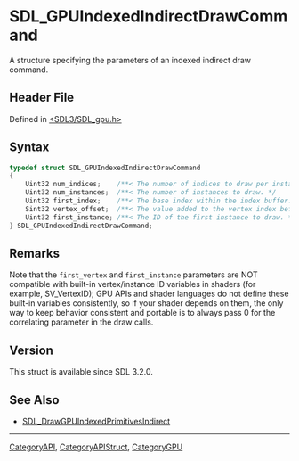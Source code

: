 # SDL_GPUIndexedIndirectDrawCommand

A structure specifying the parameters of an indexed indirect draw command.

## Header File

Defined in [<SDL3/SDL_gpu.h>](https://github.com/libsdl-org/SDL/blob/main/include/SDL3/SDL_gpu.h)

## Syntax

```c
typedef struct SDL_GPUIndexedIndirectDrawCommand
{
    Uint32 num_indices;    /**< The number of indices to draw per instance. */
    Uint32 num_instances;  /**< The number of instances to draw. */
    Uint32 first_index;    /**< The base index within the index buffer. */
    Sint32 vertex_offset;  /**< The value added to the vertex index before indexing into the vertex buffer. */
    Uint32 first_instance; /**< The ID of the first instance to draw. */
} SDL_GPUIndexedIndirectDrawCommand;
```

## Remarks

Note that the `first_vertex` and `first_instance` parameters are NOT
compatible with built-in vertex/instance ID variables in shaders (for
example, SV_VertexID); GPU APIs and shader languages do not define these
built-in variables consistently, so if your shader depends on them, the
only way to keep behavior consistent and portable is to always pass 0 for
the correlating parameter in the draw calls.

## Version

This struct is available since SDL 3.2.0.

## See Also

- [SDL_DrawGPUIndexedPrimitivesIndirect](SDL_DrawGPUIndexedPrimitivesIndirect)

----
[CategoryAPI](CategoryAPI), [CategoryAPIStruct](CategoryAPIStruct), [CategoryGPU](CategoryGPU)


